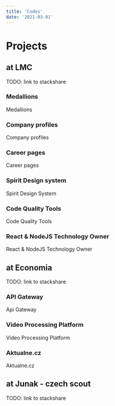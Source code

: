 ```yaml
---
title: 'Codes'
date: '2021-03-01'
---
```


# Projects

## at LMC

TODO: link to stackshare

### Medallions

Medallions

### Company profiles

Company profiles

### Career pages

Career pages

### Spirit Design system

Spirit Design System

### Code Quality Tools

Code Quality Tools

### React & NodeJS Technology Owner

React & NodeJS Technology Owner

## at Economia

TODO: link to stackshare

### API Gateway

Api Gateway

### Video Processing Platform

Video Processing Platform

### Aktualne.cz

Aktualne.cz

## at Junak - czech scout

TODO: link to stackshare
